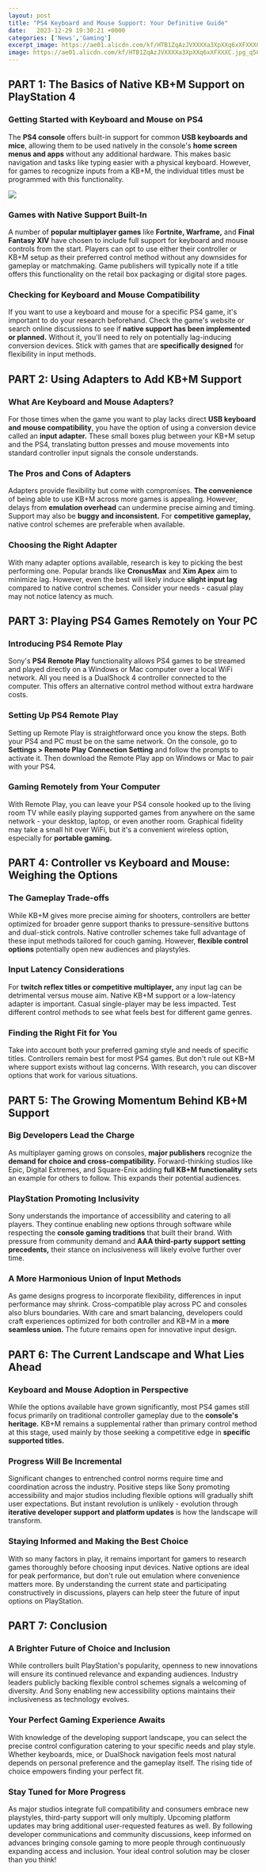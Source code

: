 ```yaml
---
layout: post
title: "PS4 Keyboard and Mouse Support: Your Definitive Guide"
date:   2023-12-29 19:30:21 +0000
categories: ['News','Gaming']
excerpt_image: https://ae01.alicdn.com/kf/HTB1ZqAzJVXXXXa3XpXXq6xXFXXXC.jpg_q50.jpg
image: https://ae01.alicdn.com/kf/HTB1ZqAzJVXXXXa3XpXXq6xXFXXXC.jpg_q50.jpg
---
```


## PART 1: The Basics of Native KB+M Support on PlayStation 4
### Getting Started with Keyboard and Mouse on PS4 
The **PS4 console** offers built-in support for common **USB keyboards and mice**, allowing them to be used natively in the console's **home screen menus and apps** without any additional hardware. This makes basic navigation and tasks like typing easier with a physical keyboard. However, for games to recognize inputs from a KB+M, the individual titles must be programmed with this functionality. 

![](https://i.ytimg.com/vi/-VFU9lQP7RY/maxresdefault.jpg)
### Games with Native Support Built-In
A number of **popular multiplayer games** like **Fortnite, Warframe,** and **Final Fantasy XIV** have chosen to include full support for keyboard and mouse controls from the start. Players can opt to use either their controller or KB+M setup as their preferred control method without any downsides for gameplay or matchmaking. Game publishers will typically note if a title offers this functionality on the retail box packaging or digital store pages.
### Checking for Keyboard and Mouse Compatibility 
If you want to use a keyboard and mouse for a specific PS4 game, it's important to do your research beforehand. Check the game's website or search online discussions to see if **native support has been implemented or planned.** Without it, you'll need to rely on potentially lag-inducing conversion devices. Stick with games that are **specifically designed** for flexibility in input methods.
## PART 2: Using Adapters to Add KB+M Support 
### What Are Keyboard and Mouse Adapters?
For those times when the game you want to play lacks direct **USB keyboard and mouse compatibility**, you have the option of using a conversion device called an **input adapter.** These small boxes plug between your KB+M setup and the PS4, translating button presses and mouse movements into standard controller input signals the console understands. 
### The Pros and Cons of Adapters 
Adapters provide flexibility but come with compromises. **The convenience** of being able to use KB+M across more games is appealing. However, delays from **emulation overhead** can undermine precise aiming and timing. Support may also be **buggy and inconsistent.** For **competitive gameplay,** native control schemes are preferable when available.
### Choosing the Right Adapter
With many adapter options available, research is key to picking the best performing one. Popular brands like **CronusMax** and **Xim Apex** aim to minimize lag. However, even the best will likely induce **slight input lag** compared to native control schemes. Consider your needs - casual play may not notice latency as much.
## PART 3: Playing PS4 Games Remotely on Your PC
### Introducing PS4 Remote Play 
Sony's **PS4 Remote Play** functionality allows PS4 games to be streamed and played directly on a Windows or Mac computer over a local WiFi network. All you need is a DualShock 4 controller connected to the computer. This offers an alternative control method without extra hardware costs.
### Setting Up PS4 Remote Play
Setting up Remote Play is straightforward once you know the steps. Both your PS4 and PC must be on the same network. On the console, go to **Settings > Remote Play Connection Setting** and follow the prompts to activate it. Then download the Remote Play app on Windows or Mac to pair with your PS4. 
### Gaming Remotely from Your Computer
With Remote Play, you can leave your PS4 console hooked up to the living room TV while easily playing supported games from anywhere on the same network - your desktop, laptop, or even another room. Graphical fidelity may take a small hit over WiFi, but it's a convenient wireless option, especially for **portable gaming.**
## PART 4: Controller vs Keyboard and Mouse: Weighing the Options
### The Gameplay Trade-offs 
While KB+M gives more precise aiming for shooters, controllers are better optimized for broader genre support thanks to pressure-sensitive buttons and dual-stick controls. Native controller schemes take full advantage of these input methods tailored for couch gaming. However, **flexible control options** potentially open new audiences and playstyles.
### Input Latency Considerations
For **twitch reflex titles or competitive multiplayer,** any input lag can be detrimental versus mouse aim. Native KB+M support or a low-latency adapter is important. Casual single-player may be less impacted. Test different control methods to see what feels best for different game genres. 
### Finding the Right Fit for You
Take into account both your preferred gaming style and needs of specific titles. Controllers remain best for most PS4 games. But don't rule out KB+M where support exists without lag concerns. With research, you can discover options that work for various situations.
## PART 5: The Growing Momentum Behind KB+M Support  
### Big Developers Lead the Charge
As multiplayer gaming grows on consoles, **major publishers** recognize the **demand for choice and cross-compatibility.** Forward-thinking studios like Epic, Digital Extremes, and Square-Enix adding **full KB+M functionality** sets an example for others to follow. This expands their potential audiences.
### PlayStation Promoting Inclusivity  
Sony understands the importance of accessibility and catering to all players. They continue enabling new options through software while respecting the **console gaming traditions** that built their brand. With pressure from community demand and **AAA third-party support setting precedents,** their stance on inclusiveness will likely evolve further over time.
### A More Harmonious Union of Input Methods
As game designs progress to incorporate flexibility, differences in input performance may shrink. Cross-compatible play across PC and consoles also blurs boundaries. With care and smart balancing, developers could craft experiences optimized for both controller and KB+M in a **more seamless union.** The future remains open for innovative input design.
## PART 6: The Current Landscape and What Lies Ahead  
### Keyboard and Mouse Adoption in Perspective
While the options available have grown significantly, most PS4 games still focus primarily on traditional controller gameplay due to the **console's heritage.** KB+M remains a supplemental rather than primary control method at this stage, used mainly by those seeking a competitive edge in **specific supported titles.**  
### Progress Will Be Incremental 
Significant changes to entrenched control norms require time and coordination across the industry. Positive steps like Sony promoting accessibility and major studios including flexible options will gradually shift user expectations. But instant revolution is unlikely - evolution through **iterative developer support and platform updates** is how the landscape will transform. 
### Staying Informed and Making the Best Choice
With so many factors in play, it remains important for gamers to research games thoroughly before choosing input devices. Native options are ideal for peak performance, but don't rule out emulation where convenience matters more. By understanding the current state and participating constructively in discussions, players can help steer the future of input options on PlayStation.
## PART 7: Conclusion
### A Brighter Future of Choice and Inclusion
While controllers built PlayStation's popularity, openness to new innovations will ensure its continued relevance and expanding audiences. Industry leaders publicly backing flexible control schemes signals a welcoming of diversity. And Sony enabling new accessibility options maintains their inclusiveness as technology evolves. 
### Your Perfect Gaming Experience Awaits
With knowledge of the developing support landscape, you can select the precise control configuration catering to your specific needs and play style. Whether keyboards, mice, or DualShock navigation feels most natural depends on personal preference and the gameplay itself. The rising tide of choice empowers finding your perfect fit.
### Stay Tuned for More Progress  
As major studios integrate full compatibility and consumers embrace new playstyles, third-party support will only multiply. Upcoming platform updates may bring additional user-requested features as well. By following developer communications and community discussions, keep informed on advances bringing console gaming to more people through continuously expanding access and inclusion. Your ideal control solution may be closer than you think!